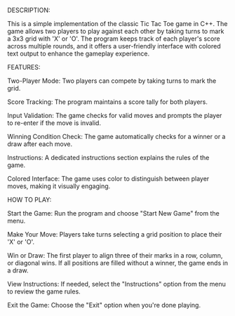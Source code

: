 DESCRIPTION:

This is a simple implementation of the classic Tic Tac Toe game in C++. The game allows two players to play against each other by taking turns to mark a 3x3 grid with 'X' or 'O'. The program keeps track of each player's score across multiple rounds, and it offers a user-friendly interface with colored text output to enhance the gameplay experience.

FEATURES:

Two-Player Mode: Two players can compete by taking turns to mark the grid.

Score Tracking: The program maintains a score tally for both players.

Input Validation: The game checks for valid moves and prompts the player to re-enter if the move is invalid.

Winning Condition Check: The game automatically checks for a winner or a draw after each move.

Instructions: A dedicated instructions section explains the rules of the game.

Colored Interface: The game uses color to distinguish between player moves, making it visually engaging.

HOW TO PLAY:

Start the Game: Run the program and choose "Start New Game" from the menu.

Make Your Move: Players take turns selecting a grid position to place their 'X' or 'O'.

Win or Draw: The first player to align three of their marks in a row, column, or diagonal wins. If all positions are filled without a winner, the game ends in a draw.

View Instructions: If needed, select the "Instructions" option from the menu to review the game rules.

Exit the Game: Choose the "Exit" option when you're done playing.
